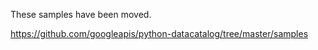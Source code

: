 These samples have been moved.

<https://github.com/googleapis/python-datacatalog/tree/master/samples>
